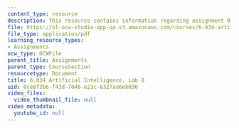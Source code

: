 ```yaml
---
content_type: resource
description: This resource contains information regarding assignment 0.
file: https://ol-ocw-studio-app-qa.s3.amazonaws.com/courses/6-034-artificial-intelligence-fall-2010/0ce8f3b6f43d7048e23c6327aa6eb036_MIT6_034F10_lab0.pdf
file_type: application/pdf
learning_resource_types:
- Assignments
ocw_type: OCWFile
parent_title: Assignments
parent_type: CourseSection
resourcetype: Document
title: 6.034 Artificial Intelligence, Lab 0
uid: 0ce8f3b6-f43d-7048-e23c-6327aa6eb036
video_files:
  video_thumbnail_file: null
video_metadata:
  youtube_id: null
---
```


